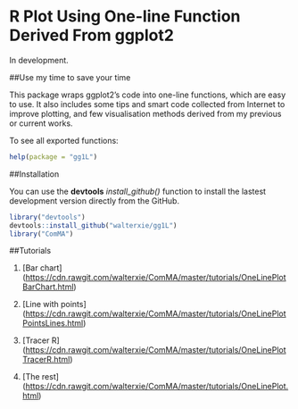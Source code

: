 # R Plot Using One-line Function Derived From ggplot2 

In development. 

##Use my time to save your time

This package wraps ggplot2’s code into one-line functions, 
which are easy to use. 
It also includes some tips and smart code collected from Internet to improve plotting, 
and few visualisation methods derived from my previous or current works.

To see all exported functions:
```R
help(package = "gg1L")
```

##Installation

You can use the **devtools** *install\_github()* function to install the lastest development version directly from the GitHub.

```R
library("devtools")
devtools::install_github("walterxie/gg1L")
library("ComMA")
```

##Tutorials

1. [Bar chart] (https://cdn.rawgit.com/walterxie/ComMA/master/tutorials/OneLinePlotBarChart.html)

2. [Line with points] (https://cdn.rawgit.com/walterxie/ComMA/master/tutorials/OneLinePlotPointsLines.html)

3. [Tracer R] (https://cdn.rawgit.com/walterxie/ComMA/master/tutorials/OneLinePlotTracerR.html)

4. [The rest] (https://cdn.rawgit.com/walterxie/ComMA/master/tutorials/OneLinePlot.html)





